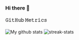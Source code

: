 ### Hi there 👋

#### 𝙶𝚒𝚝𝙷𝚞𝚋 𝙼𝚎𝚝𝚛𝚒𝚌𝚜
<img align="center" src="https://github-readme-stats.anuraghazra1.vercel.app/api?username=ykumards&show_icons=true&line_height=27&include_all_commits=true&theme=onedark" alt="My github stats" />
<img align="center" src="https://github-readme-streak-stats.herokuapp.com/?user=ykumards&theme=onedark" alt="streak-stats" />

